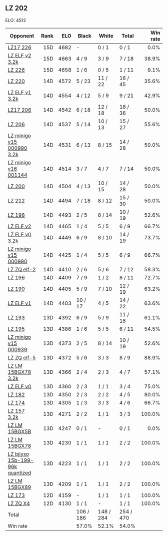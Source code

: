 ## LZ 202 ##

ELO: 4512

Opponent | Rank | ELO | Black | White | Total | Win rate
---------|-----:|----:|-------|-------|-------|-------:
[LZ17 226](LZ17%20226.md) | 15D | 4682 | - | 0 / 1 | 0 / 1 | 0.0%
[LZ ELF v2 3.2k](LZ%20ELF%20v2%203.2k.md) | 15D | 4663 | 4 / 9 | 3 / 9 | 7 / 18 | 38.9%
[LZ 226](LZ%20226.md) | 15D | 4658 | 1 / 6 | 0 / 5 | 1 / 11 | 9.1%
[LZ 220](LZ%20220.md) | 14D | 4572 | 5 / 23 | 11 / 22 | 16 / 45 | 35.6%
[LZ ELF v1 3.2k](LZ%20ELF%20v1%203.2k.md) | 14D | 4554 | 4 / 12 | 5 / 9 | 9 / 21 | 42.9%
[LZ17 206](LZ17%20206.md) | 14D | 4542 | 6 / 18 | 12 / 18 | 18 / 36 | 50.0%
[LZ 206](LZ%20206.md) | 14D | 4537 | 5 / 14 | 10 / 13 | 15 / 27 | 55.6%
[LZ minigo v15 000990 3.2k](LZ%20minigo%20v15%20000990%203.2k.md) | 14D | 4531 | 6 / 13 | 8 / 15 | 14 / 28 | 50.0%
[LZ minigo v16 001144](LZ%20minigo%20v16%20001144.md) | 14D | 4514 | 3 / 7 | 4 / 7 | 7 / 14 | 50.0%
[LZ 200](LZ%20200.md) | 14D | 4504 | 4 / 13 | 10 / 15 | 14 / 28 | 50.0%
[LZ 212](LZ%20212.md) | 14D | 4494 | 7 / 18 | 8 / 12 | 15 / 30 | 50.0%
[LZ 198](LZ%20198.md) | 14D | 4493 | 2 / 5 | 8 / 14 | 10 / 19 | 52.6%
[LZ ELF v2](LZ%20ELF%20v2.md) | 14D | 4465 | 1 / 4 | 5 / 5 | 6 / 9 | 66.7%
[LZ ELF v0 3.2k](LZ%20ELF%20v0%203.2k.md) | 14D | 4449 | 6 / 9 | 8 / 10 | 14 / 19 | 73.7%
[LZ minigo v15 000990](LZ%20minigo%20v15%20000990.md) | 14D | 4425 | 1 / 4 | 5 / 5 | 6 / 9 | 66.7%
[LZ ZQ elf-2](LZ%20ZQ%20elf-2.md) | 14D | 4410 | 2 / 6 | 5 / 6 | 7 / 12 | 58.3%
[LZ 196](LZ%20196.md) | 14D | 4409 | 7 / 9 | 1 / 2 | 8 / 11 | 72.7%
[LZ 190](LZ%20190.md) | 14D | 4405 | 5 / 9 | 7 / 10 | 12 / 19 | 63.2%
[LZ ELF v1](LZ%20ELF%20v1.md) | 14D | 4403 | 10 / 17 | 4 / 5 | 14 / 22 | 63.6%
[LZ 193](LZ%20193.md) | 13D | 4392 | 6 / 9 | 5 / 9 | 11 / 18 | 61.1%
[LZ 195](LZ%20195.md) | 13D | 4386 | 1 / 6 | 5 / 5 | 6 / 11 | 54.5%
[LZ minigo v15 000939](LZ%20minigo%20v15%20000939.md) | 13D | 4373 | 2 / 5 | 8 / 14 | 10 / 19 | 52.6%
[LZ ZQ elf-5](LZ%20ZQ%20elf-5.md) | 13D | 4372 | 5 / 6 | 3 / 3 | 8 / 9 | 88.9%
[LZ LM 15BGX78 3.2k](LZ%20LM%2015BGX78%203.2k.md) | 13D | 4366 | 2 / 4 | 2 / 3 | 4 / 7 | 57.1%
[LZ ELF v0](LZ%20ELF%20v0.md) | 13D | 4360 | 2 / 3 | 1 / 1 | 3 / 4 | 75.0%
[LZ 182](LZ%20182.md) | 13D | 4350 | 2 / 3 | 2 / 2 | 4 / 5 | 80.0%
[LZ 174](LZ%20174.md) | 13D | 4305 | 1 / 3 | 3 / 3 | 4 / 6 | 66.7%
[LZ 157 3.2k](LZ%20157%203.2k.md) | 13D | 4271 | 2 / 2 | 1 / 1 | 3 / 3 | 100.0%
[LZ LM 15BGX5B](LZ%20LM%2015BGX5B.md) | 13D | 4247 | 0 / 1 | - | 0 / 1 | 0.0%
[LZ LM 15BGX78](LZ%20LM%2015BGX78.md) | 13D | 4230 | 1 / 1 | 1 / 1 | 2 / 2 | 100.0%
[LZ bjiyxo 15b-199-96k quantized](LZ%20bjiyxo%2015b-199-96k%20quantized.md) | 13D | 4223 | 1 / 1 | 1 / 1 | 2 / 2 | 100.0%
[LZ LM 15BGX89](LZ%20LM%2015BGX89.md) | 13D | 4209 | 1 / 1 | 1 / 1 | 2 / 2 | 100.0%
[LZ 173](LZ%20173.md) | 12D | 4159 | - | 1 / 1 | 1 / 1 | 100.0%
[LZ ZQ X4](LZ%20ZQ%20X4.md) | 12D | 4130 | 1 / 1 | - | 1 / 1 | 100.0%
Total | | | 106 / 186 | 148 / 284 | 254 / 470 | 
Win rate| | | 57.0% | 52.1% | 54.0% | 
